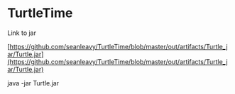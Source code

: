 # TurtleTime

Link to jar

[https://github.com/seanleavy/TurtleTime/blob/master/out/artifacts/Turtle_jar/Turtle.jar](https://github.com/seanleavy/TurtleTime/blob/master/out/artifacts/Turtle_jar/Turtle.jar)




java -jar Turtle.jar
